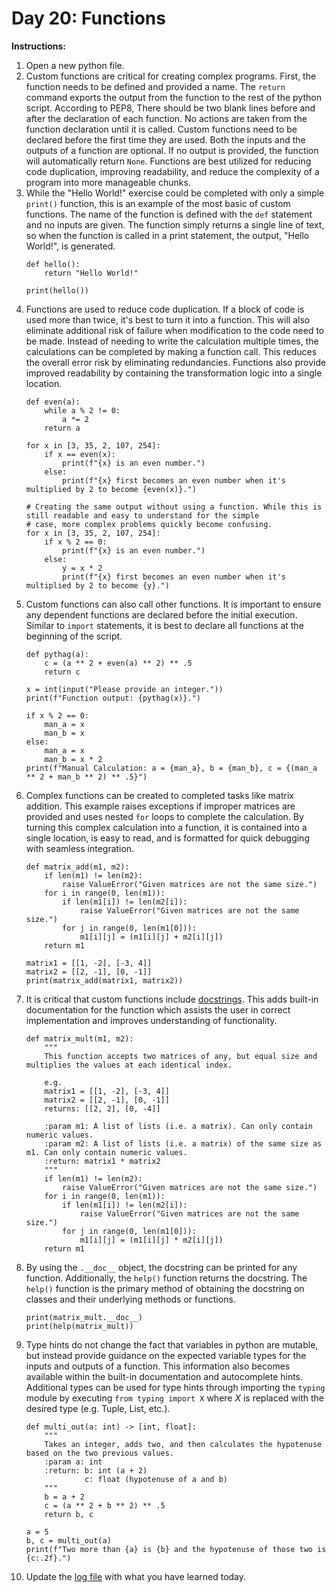 # Day 20: Functions 
**Instructions:** 
1. Open a new python file.
2. Custom functions are critical for creating complex programs. First, the function needs to be defined and provided a name. The `return` command exports the output from the function to the rest of the python script. According to PEP8, There should be two blank lines before and after the declaration of each function. No actions are taken from the function declaration until it is called. Custom functions need to be declared before the first time they are used. Both the inputs and the outputs of a function are optional. If no output is provided, the function will automatically return `None`. Functions are best utilized for reducing code duplication, improving readability, and reduce the complexity of a program into more manageable chunks.
3. While the "Hello World!" exercise could be completed with only a simple `print()` function, this is an example of the most basic of custom functions. The name of the function is defined with the `def` statement and no inputs are given. The function simply returns a single line of text, so when the function is called in a print statement, the output, "Hello World!", is generated.
    ```
    def hello():
        return "Hello World!"
    
    print(hello())
    ````
4. Functions are used to reduce code duplication. If a block of code is used more than twice, it's best to turn it into a function. This will also eliminate additional risk of failure when modification to the code need to be made. Instead of needing to write the calculation multiple times, the calculations can be completed by making a function call. This reduces the overall error risk by eliminating redundancies. Functions also provide improved readability by containing the transformation logic into a single location.
    ```
    def even(a):
        while a % 2 != 0:
            a *= 2
        return a

    for x in [3, 35, 2, 107, 254]:
        if x == even(x):
            print(f"{x} is an even number.")
        else:
            print(f"{x} first becomes an even number when it's multiplied by 2 to become {even(x)}.")

    # Creating the same output without using a function. While this is still readable and easy to understand for the simple
    # case, more complex problems quickly become confusing.
    for x in [3, 35, 2, 107, 254]:
        if x % 2 == 0:
            print(f"{x} is an even number.")
        else:
            y = x * 2
            print(f"{x} first becomes an even number when it's multiplied by 2 to become {y}.")
    ```
5. Custom functions can also call other functions. It is important to ensure any dependent functions are declared before the initial execution. Similar to `import` statements, it is best to declare all functions at the beginning of the script.
    ```
    def pythag(a):
        c = (a ** 2 + even(a) ** 2) ** .5
        return c

    x = int(input("Please provide an integer."))
    print(f"Function output: {pythag(x)}.")

    if x % 2 == 0:
        man_a = x
        man_b = x
    else:
        man_a = x
        man_b = x * 2
    print(f"Manual Calculation: a = {man_a}, b = {man_b}, c = {(man_a ** 2 + man_b ** 2) ** .5}")
    ```
6. Complex functions can be created to completed tasks like matrix addition. This example raises exceptions if improper matrices are provided and uses nested `for` loops to complete the calculation. By turning this complex calculation into a function, it is contained into a single location, is easy to read, and is formatted for quick debugging with seamless integration.
    ```
    def matrix_add(m1, m2):
        if len(m1) != len(m2):
            raise ValueError("Given matrices are not the same size.")
        for i in range(0, len(m1)):
            if len(m1[i]) != len(m2[i]):
                raise ValueError("Given matrices are not the same size.")
            for j in range(0, len(m1[0])):
                m1[i][j] = (m1[i][j] + m2[i][j])
        return m1

    matrix1 = [[1, -2], [-3, 4]]
    matrix2 = [[2, -1], [0, -1]]
    print(matrix_add(matrix1, matrix2))
    ```
7. It is critical that custom functions include [docstrings](https://www.python.org/dev/peps/pep-0257/). This adds built-in documentation for the function which assists the user in correct implementation and improves understanding of functionality.
    ```
    def matrix_mult(m1, m2):
        """
        This function accepts two matrices of any, but equal size and multiplies the values at each identical index.

        e.g.
        matrix1 = [[1, -2], [-3, 4]]
        matrix2 = [[2, -1], [0, -1]]
        returns: [[2, 2], [0, -4]]

        :param m1: A list of lists (i.e. a matrix). Can only contain numeric values.
        :param m2: A list of lists (i.e. a matrix) of the same size as m1. Can only contain numeric values.
        :return: matrix1 * matrix2
        """
        if len(m1) != len(m2):
            raise ValueError("Given matrices are not the same size.")
        for i in range(0, len(m1)):
            if len(m1[i]) != len(m2[i]):
                raise ValueError("Given matrices are not the same size.")
            for j in range(0, len(m1[0])):
                m1[i][j] = (m1[i][j] * m2[i][j])
        return m1
    ```
8. By using the `.__doc__` object, the docstring can be printed for any function. Additionally, the `help()` function returns the docstring. The `help()` function is the primary method of obtaining the docstring on classes and their underlying methods or functions.
    ```
    print(matrix_mult.__doc__)
    print(help(matrix_mult))
    ```
9. Type hints do not change the fact that variables in python are mutable, but instead provide guidance on the expected variable types for the inputs and outputs of a function. This information also becomes available within the built-in documentation and autocomplete hints. Additional types can be used for type hints through importing the `typing` module by executing `from typing import X` where _X_ is replaced with the desired type (e.g. Tuple, List, etc.).
    ```
    def multi_out(a: int) -> [int, float]:
        """
        Takes an integer, adds two, and then calculates the hypotenuse based on the two previous values.
        :param a: int
        :return: b: int (a + 2)
                 c: float (hypotenuse of a and b)
        """
        b = a + 2
        c = (a ** 2 + b ** 2) ** .5
        return b, c

    a = 5
    b, c = multi_out(a)
    print(f"Two more than {a} is {b} and the hypotenuse of those two is {c:.2f}.")
    ```
10. Update the [log file](../../log.md) with what you have learned today.
